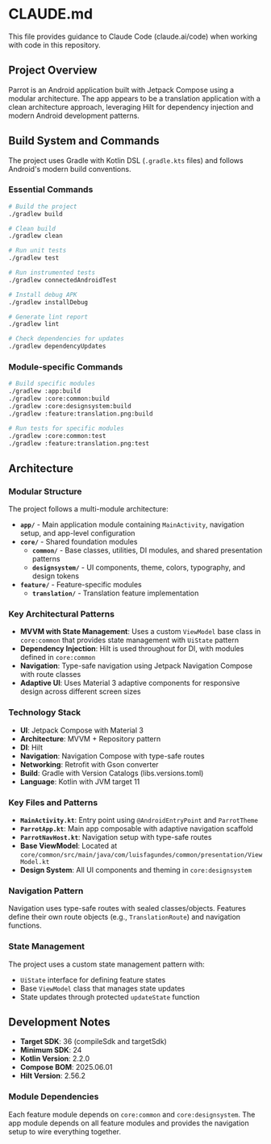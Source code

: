 # CLAUDE.md

This file provides guidance to Claude Code (claude.ai/code) when working with code in this repository.

## Project Overview

Parrot is an Android application built with Jetpack Compose using a modular architecture. The app appears to be a translation application with a clean architecture approach, leveraging Hilt for dependency injection and modern Android development patterns.

## Build System and Commands

The project uses Gradle with Kotlin DSL (`.gradle.kts` files) and follows Android's modern build conventions.

### Essential Commands

```bash
# Build the project
./gradlew build

# Clean build
./gradlew clean

# Run unit tests
./gradlew test

# Run instrumented tests
./gradlew connectedAndroidTest

# Install debug APK
./gradlew installDebug

# Generate lint report
./gradlew lint

# Check dependencies for updates
./gradlew dependencyUpdates
```

### Module-specific Commands

```bash
# Build specific modules
./gradlew :app:build
./gradlew :core:common:build
./gradlew :core:designsystem:build
./gradlew :feature:translation.png:build

# Run tests for specific modules
./gradlew :core:common:test
./gradlew :feature:translation.png:test
```

## Architecture

### Modular Structure

The project follows a multi-module architecture:

- **`app/`** - Main application module containing `MainActivity`, navigation setup, and app-level configuration
- **`core/`** - Shared foundation modules
  - **`common/`** - Base classes, utilities, DI modules, and shared presentation patterns
  - **`designsystem/`** - UI components, theme, colors, typography, and design tokens
- **`feature/`** - Feature-specific modules
  - **`translation/`** - Translation feature implementation

### Key Architectural Patterns

- **MVVM with State Management**: Uses a custom `ViewModel` base class in `core:common` that provides state management with `UiState` pattern
- **Dependency Injection**: Hilt is used throughout for DI, with modules defined in `core:common`
- **Navigation**: Type-safe navigation using Jetpack Navigation Compose with route classes
- **Adaptive UI**: Uses Material 3 adaptive components for responsive design across different screen sizes

### Technology Stack

- **UI**: Jetpack Compose with Material 3
- **Architecture**: MVVM + Repository pattern
- **DI**: Hilt
- **Navigation**: Navigation Compose with type-safe routes
- **Networking**: Retrofit with Gson converter
- **Build**: Gradle with Version Catalogs (libs.versions.toml)
- **Language**: Kotlin with JVM target 11

### Key Files and Patterns

- **`MainActivity.kt`**: Entry point using `@AndroidEntryPoint` and `ParrotTheme`
- **`ParrotApp.kt`**: Main app composable with adaptive navigation scaffold
- **`ParrotNavHost.kt`**: Navigation setup with type-safe routes
- **Base ViewModel**: Located at `core/common/src/main/java/com/luisfagundes/common/presentation/ViewModel.kt`
- **Design System**: All UI components and theming in `core:designsystem`

### Navigation Pattern

Navigation uses type-safe routes with sealed classes/objects. Features define their own route objects (e.g., `TranslationRoute`) and navigation functions.

### State Management

The project uses a custom state management pattern with:
- `UiState` interface for defining feature states
- Base `ViewModel` class that manages state updates
- State updates through protected `updateState` function

## Development Notes

- **Target SDK**: 36 (compileSdk and targetSdk)
- **Minimum SDK**: 24
- **Kotlin Version**: 2.2.0
- **Compose BOM**: 2025.06.01
- **Hilt Version**: 2.56.2

### Module Dependencies

Each feature module depends on `core:common` and `core:designsystem`. The app module depends on all feature modules and provides the navigation setup to wire everything together.